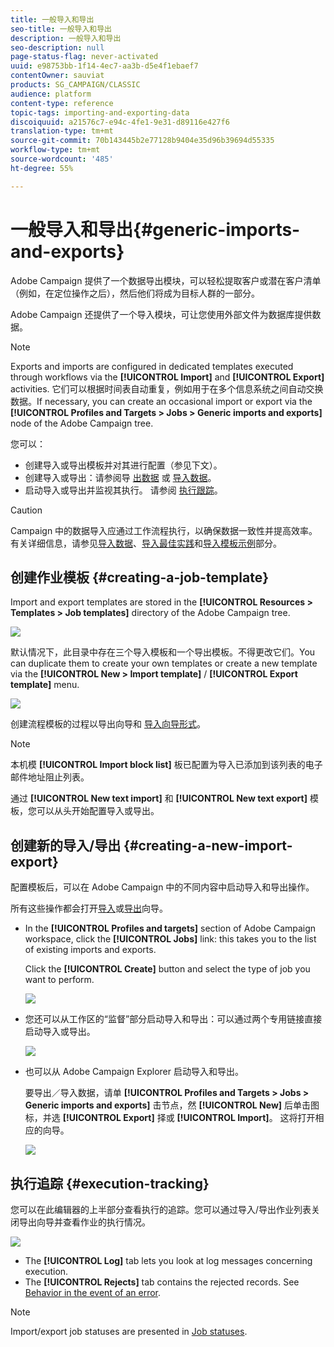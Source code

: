 ```yaml
---
title: 一般导入和导出
seo-title: 一般导入和导出
description: 一般导入和导出
seo-description: null
page-status-flag: never-activated
uuid: e98753bb-1f14-4ec7-aa3b-d5e4f1ebaef7
contentOwner: sauviat
products: SG_CAMPAIGN/CLASSIC
audience: platform
content-type: reference
topic-tags: importing-and-exporting-data
discoiquuid: a21576c7-e94c-4fe1-9e31-d89116e427f6
translation-type: tm+mt
source-git-commit: 70b143445b2e77128b9404e35d96b39694d55335
workflow-type: tm+mt
source-wordcount: '485'
ht-degree: 55%

---
```



# 一般导入和导出{#generic-imports-and-exports}

Adobe Campaign 提供了一个数据导出模块，可以轻松提取客户或潜在客户清单（例如，在定位操作之后），然后他们将成为目标人群的一部分。

Adobe Campaign 还提供了一个导入模块，可让您使用外部文件为数据库提供数据。

>[!NOTE]
>
>Exports and imports are configured in dedicated templates executed through workflows via the **[!UICONTROL Import]** and **[!UICONTROL Export]** activities. 它们可以根据时间表自动重复，例如用于在多个信息系统之间自动交换数据。If necessary, you can create an occasional import or export via the **[!UICONTROL Profiles and Targets > Jobs > Generic imports and exports]** node of the Adobe Campaign tree.

您可以：

* 创建导入或导出模板并对其进行配置（参见下文）。
* 创建导入或导出：请参阅导 [出数据](../../platform/using/exporting-data.md) 或 [导入数据](../../platform/using/importing-data.md)。
* 启动导入或导出并监视其执行。 请参阅 [执行跟踪](#execution-tracking)。

>[!CAUTION]
>
>Campaign 中的数据导入应通过工作流程执行，以确保数据一致性并提高效率。有关详细信息，请参见[导入数据](../../workflow/using/importing-data.md)、[导入最佳实践](../../workflow/using/importing-data.md#best-practices-when-importing-data)和[导入模板示例](../../workflow/using/importing-data.md#setting-up-a-recurring-import)部分。

## 创建作业模板 {#creating-a-job-template}

Import and export templates are stored in the **[!UICONTROL Resources > Templates > Job templates]** directory of the Adobe Campaign tree.

![](assets/s_ncs_user_export_wizard_template.png)

默认情况下，此目录中存在三个导入模板和一个导出模板。不得更改它们。You can duplicate them to create your own templates or create a new template via the **[!UICONTROL New > Import template]** / **[!UICONTROL Export template]** menu.

![](assets/s_ncs_user_export_wizard_template_create.png)

创建流程模板的过程以导出向导和 [导入向导](../../platform/using/exporting-data.md#export-wizard)[形式](../../platform/using/importing-data.md#import-wizard)。

>[!NOTE]
>
>本机模 **[!UICONTROL Import block list]** 板已配置为导入已添加到该列表的电子邮件地址阻止列表。
> 
>通过 **[!UICONTROL New text import]** 和 **[!UICONTROL New text export]** 模板，您可以从头开始配置导入或导出。

## 创建新的导入/导出 {#creating-a-new-import-export}

配置模板后，可以在 Adobe Campaign 中的不同内容中启动导入和导出操作。

所有这些操作都会打开[导入](../../platform/using/importing-data.md)或[导出](../../platform/using/exporting-data.md#export-wizard)向导。

* In the **[!UICONTROL Profiles and targets]** section of Adobe Campaign workspace, click the **[!UICONTROL Jobs]** link: this takes you to the list of existing imports and exports.

   Click the **[!UICONTROL Create]** button and select the type of job you want to perform.

   ![](assets/s_ncs_user_import_from_home.png)

* 您还可以从工作区的“监督”部分启动导入和导出：可以通过两个专用链接直接启动导入或导出。

   ![](assets/s_ncs_user_import_from_production.png)

* 也可以从 Adobe Campaign Explorer 启动导入和导出。

   要导出／导入数据，请单 **[!UICONTROL Profiles and Targets > Jobs > Generic imports and exports]** 击节点，然 **[!UICONTROL New]** 后单击图标，并选 **[!UICONTROL Export]** 择或 **[!UICONTROL Import]**。 这将打开相应的向导。

   ![](assets/s_ncs_user_export_wizard_launch_from_menu.png)

## 执行追踪 {#execution-tracking}

您可以在此编辑器的上半部分查看执行的追踪。您可以通过导入/导出作业列表关闭导出向导并查看作业的执行情况。

![](assets/s_ncs_user_export_list_and_details.png)

* The **[!UICONTROL Log]** tab lets you look at log messages concerning execution.
* The **[!UICONTROL Rejects]** tab contains the rejected records. See [Behavior in the event of an error](../../platform/using/importing-data.md#behavior-in-the-event-of-an-error).

>[!NOTE]
>
>Import/export job statuses are presented in [Job statuses](../../platform/using/importing-data.md#job-statuses).

